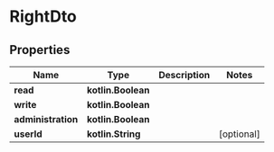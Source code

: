 
# RightDto

## Properties
Name | Type | Description | Notes
------------ | ------------- | ------------- | -------------
**read** | **kotlin.Boolean** |  |
**write** | **kotlin.Boolean** |  |
**administration** | **kotlin.Boolean** |  |
**userId** | **kotlin.String** |  |  [optional]
